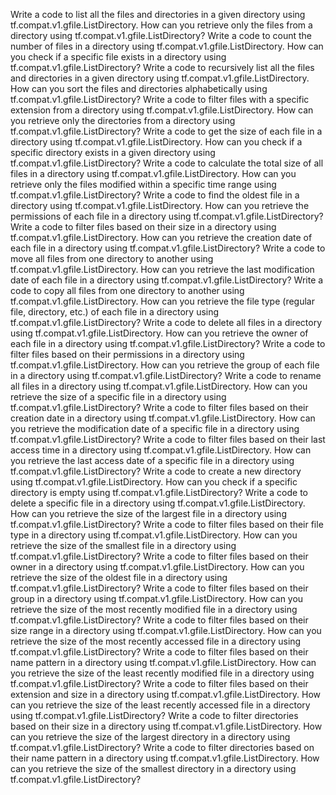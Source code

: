Write a code to list all the files and directories in a given directory using tf.compat.v1.gfile.ListDirectory.
How can you retrieve only the files from a directory using tf.compat.v1.gfile.ListDirectory?
Write a code to count the number of files in a directory using tf.compat.v1.gfile.ListDirectory.
How can you check if a specific file exists in a directory using tf.compat.v1.gfile.ListDirectory?
Write a code to recursively list all the files and directories in a given directory using tf.compat.v1.gfile.ListDirectory.
How can you sort the files and directories alphabetically using tf.compat.v1.gfile.ListDirectory?
Write a code to filter files with a specific extension from a directory using tf.compat.v1.gfile.ListDirectory.
How can you retrieve only the directories from a directory using tf.compat.v1.gfile.ListDirectory?
Write a code to get the size of each file in a directory using tf.compat.v1.gfile.ListDirectory.
How can you check if a specific directory exists in a given directory using tf.compat.v1.gfile.ListDirectory?
Write a code to calculate the total size of all files in a directory using tf.compat.v1.gfile.ListDirectory.
How can you retrieve only the files modified within a specific time range using tf.compat.v1.gfile.ListDirectory?
Write a code to find the oldest file in a directory using tf.compat.v1.gfile.ListDirectory.
How can you retrieve the permissions of each file in a directory using tf.compat.v1.gfile.ListDirectory?
Write a code to filter files based on their size in a directory using tf.compat.v1.gfile.ListDirectory.
How can you retrieve the creation date of each file in a directory using tf.compat.v1.gfile.ListDirectory?
Write a code to move all files from one directory to another using tf.compat.v1.gfile.ListDirectory.
How can you retrieve the last modification date of each file in a directory using tf.compat.v1.gfile.ListDirectory?
Write a code to copy all files from one directory to another using tf.compat.v1.gfile.ListDirectory.
How can you retrieve the file type (regular file, directory, etc.) of each file in a directory using tf.compat.v1.gfile.ListDirectory?
Write a code to delete all files in a directory using tf.compat.v1.gfile.ListDirectory.
How can you retrieve the owner of each file in a directory using tf.compat.v1.gfile.ListDirectory?
Write a code to filter files based on their permissions in a directory using tf.compat.v1.gfile.ListDirectory.
How can you retrieve the group of each file in a directory using tf.compat.v1.gfile.ListDirectory?
Write a code to rename all files in a directory using tf.compat.v1.gfile.ListDirectory.
How can you retrieve the size of a specific file in a directory using tf.compat.v1.gfile.ListDirectory?
Write a code to filter files based on their creation date in a directory using tf.compat.v1.gfile.ListDirectory.
How can you retrieve the modification date of a specific file in a directory using tf.compat.v1.gfile.ListDirectory?
Write a code to filter files based on their last access time in a directory using tf.compat.v1.gfile.ListDirectory.
How can you retrieve the last access date of a specific file in a directory using tf.compat.v1.gfile.ListDirectory?
Write a code to create a new directory using tf.compat.v1.gfile.ListDirectory.
How can you check if a specific directory is empty using tf.compat.v1.gfile.ListDirectory?
Write a code to delete a specific file in a directory using tf.compat.v1.gfile.ListDirectory.
How can you retrieve the size of the largest file in a directory using tf.compat.v1.gfile.ListDirectory?
Write a code to filter files based on their file type in a directory using tf.compat.v1.gfile.ListDirectory.
How can you retrieve the size of the smallest file in a directory using tf.compat.v1.gfile.ListDirectory?
Write a code to filter files based on their owner in a directory using tf.compat.v1.gfile.ListDirectory.
How can you retrieve the size of the oldest file in a directory using tf.compat.v1.gfile.ListDirectory?
Write a code to filter files based on their group in a directory using tf.compat.v1.gfile.ListDirectory.
How can you retrieve the size of the most recently modified file in a directory using tf.compat.v1.gfile.ListDirectory?
Write a code to filter files based on their size range in a directory using tf.compat.v1.gfile.ListDirectory.
How can you retrieve the size of the most recently accessed file in a directory using tf.compat.v1.gfile.ListDirectory?
Write a code to filter files based on their name pattern in a directory using tf.compat.v1.gfile.ListDirectory.
How can you retrieve the size of the least recently modified file in a directory using tf.compat.v1.gfile.ListDirectory?
Write a code to filter files based on their extension and size in a directory using tf.compat.v1.gfile.ListDirectory.
How can you retrieve the size of the least recently accessed file in a directory using tf.compat.v1.gfile.ListDirectory?
Write a code to filter directories based on their size in a directory using tf.compat.v1.gfile.ListDirectory.
How can you retrieve the size of the largest directory in a directory using tf.compat.v1.gfile.ListDirectory?
Write a code to filter directories based on their name pattern in a directory using tf.compat.v1.gfile.ListDirectory.
How can you retrieve the size of the smallest directory in a directory using tf.compat.v1.gfile.ListDirectory?